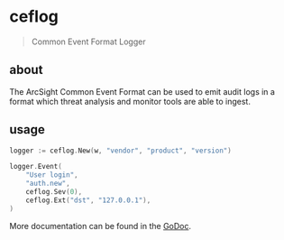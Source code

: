 # ceflog

> Common Event Format Logger

## about

The ArcSight Common Event Format can be used to emit audit logs in a format
which threat analysis and monitor tools are able to ingest.

## usage

```go
logger := ceflog.New(w, "vendor", "product", "version")

logger.Event(
    "User login",
    "auth.new",
    ceflog.Sev(0),
    ceflog.Ext("dst", "127.0.0.1"),
)
```

More documentation can be found in the [GoDoc][godoc].

[godoc]: https://godoc.org/github.com/xoebus/ceflog
